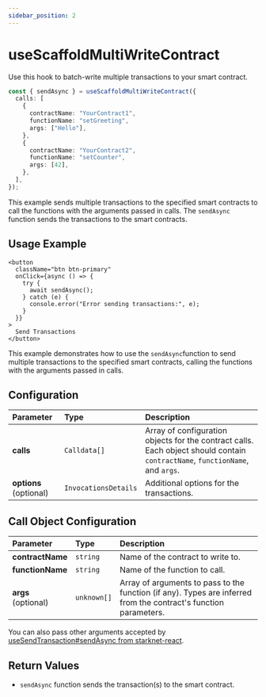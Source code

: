 ```yaml
---
sidebar_position: 2
---
```


# useScaffoldMultiWriteContract

Use this hook to batch-write multiple transactions to your smart contract.

```ts
const { sendAsync } = useScaffoldMultiWriteContract({
  calls: [
    {
      contractName: "YourContract1",
      functionName: "setGreeting",
      args: ["Hello"],
    },
    {
      contractName: "YourContract2",
      functionName: "setCounter",
      args: [42],
    },
  ],
});
```

This example sends multiple transactions to the specified smart contracts to call the functions with the arguments passed in calls. The `sendAsync` function sends the transactions to the smart contracts.

## Usage Example

```tsx
<button
  className="btn btn-primary"
  onClick={async () => {
    try {
      await sendAsync();
    } catch (e) {
      console.error("Error sending transactions:", e);
    }
  }}
>
  Send Transactions
</button>
```

This example demonstrates how to use the `sendAsync`function to send multiple transactions to the specified smart contracts, calling the functions with the arguments passed in calls.

## Configuration

| Parameter              | Type                 | Description                                                                                                                   |
| :--------------------- | :------------------- | :---------------------------------------------------------------------------------------------------------------------------- |
| **calls**              | `Calldata[]`         | Array of configuration objects for the contract calls. Each object should contain `contractName`, `functionName`, and `args`. |
| **options** (optional) | `InvocationsDetails` | Additional options for the transactions.                                                                                      |

## Call Object Configuration

| Parameter           | Type        | Description                                                                                                      |
| :------------------ | :---------- | :--------------------------------------------------------------------------------------------------------------- |
| **contractName**    | `string`    | Name of the contract to write to.                                                                                |
| **functionName**    | `string`    | Name of the function to call.                                                                                    |
| **args** (optional) | `unknown[]` | Array of arguments to pass to the function (if any). Types are inferred from the contract's function parameters. |

You can also pass other arguments accepted by [useSendTransaction#sendAsync from starknet-react](https://www.starknet-react.com/docs/hooks/use-send-transaction#sendasync).

## Return Values

- `sendAsync` function sends the transaction(s) to the smart contract.
